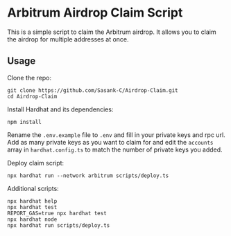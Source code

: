 # Arbitrum Airdrop Claim Script

This is a simple script to claim the Arbitrum airdrop. It allows you to claim the airdrop for multiple addresses at once.

## Usage

Clone the repo:

```shell
git clone https://github.com/Sasank-C/Airdrop-Claim.git
cd Airdrop-Claim
```

Install Hardhat and its dependencies:

```shell
npm install
```

Rename the `.env.example` file to `.env` and fill in your private keys and rpc url. Add as many private keys as you want to claim for and edit the `accounts` array in `hardhat.config.ts` to match the number of private keys you added. 

Deploy claim script:

```shell
npx hardhat run --network arbitrum scripts/deploy.ts
```


Additional scripts:

```shell
npx hardhat help
npx hardhat test
REPORT_GAS=true npx hardhat test
npx hardhat node
npx hardhat run scripts/deploy.ts
```
